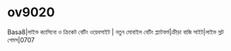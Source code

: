 # ov9020
Basa8|লাইভ ক্যাসিনো ও ক্রিকেট বেটিং ওয়েবসাইট | নতুন মোবাইল বেটিং প্ল্যাটফর্ম|ক্রীড়া বাজি সাইট|লাইভ স্লট গেমস|0707
